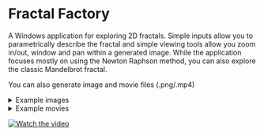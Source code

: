 <h1>Fractal Factory</h1>
A Windows application for exploring 2D fractals. Simple inputs allow you to parametrically describe the fractal and simple viewing tools allow you zoom in/out, window and pan within a generated image. While the application focuses mostly on using the Newton Raphson method, you can also explore the classic Mandelbrot fractal.
<p></p>
You can also generate image and movie files (.png/.mp4)
<p></p>
<details>
  <summary>Example images</summary>
<img src="https://github.com/user-attachments/assets/debd45ba-543a-4ef2-b2c9-47ac664e629b" width="300" height="400">
<img src="https://github.com/user-attachments/assets/255d00ad-5864-4a73-a8e5-6d40a44b840a" width="300" height="400">
<img src="https://github.com/user-attachments/assets/5a8bf5e2-8844-4497-bb03-0244f4d084bd" width="300" height="400">
<img src="https://github.com/user-attachments/assets/b37cbf18-fbbb-4b21-9289-b8647d26a026" width="300" height="400">
<img src="https://github.com/user-attachments/assets/a0b85f68-e786-4f7a-b2c3-ef095682e6ee" width="300" height="400">
<img src="https://github.com/user-attachments/assets/e3cd9dfd-98c5-41ee-a1c6-332db6da75fd" width="300" height="400">
<img src="https://github.com/user-attachments/assets/217497fd-1987-4e84-a308-5cd38b4541c0" width="300" height="400">
<img src="https://github.com/user-attachments/assets/1744b2c6-5fe9-435a-b2e1-21720e62adcf" width="300" height="400">
<img src="https://github.com/user-attachments/assets/e077b9e3-9666-43b8-96d1-bbcd91ddad97" width="300" height="400">
</details>
<details>
  <summary>Example movies</summary>
https://github.com/user-attachments/assets/1408f302-a09c-4bc1-8919-afdcc4436586
https://github.com/user-attachments/assets/b9cb3f84-05c3-4d91-a8e9-c5a51111f4bd
</details>

[![Watch the video](https://img.youtube.com/vi/_5tFXJQIzi4/0.jpg)](https://www.youtube.com/watch?v=_5tFXJQIzi4)





